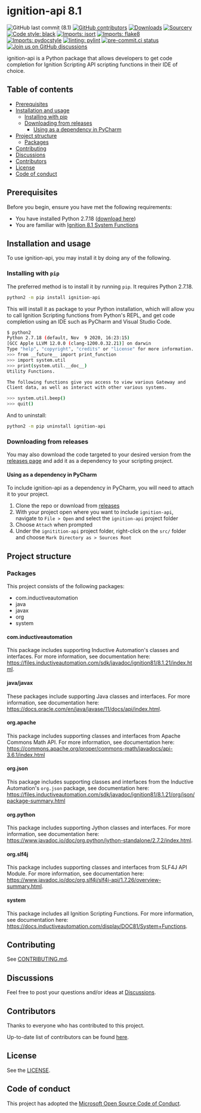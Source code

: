 # ignition-api 8.1

<!--- Badges --->
![GitHub last commit (8.1)](https://img.shields.io/github/last-commit/ignition-api/8.1/main)
[![GitHub contributors](https://img.shields.io/github/contributors/ignition-api/8.1)](https://github.com/ignition-api/8.1/graphs/contributors)
[![Downloads](https://pepy.tech/badge/ignition-api)](https://pepy.tech/project/ignition-api)
[![Sourcery](https://img.shields.io/badge/Sourcery-enabled-brightgreen)](https://sourcery.ai)
[![Code style: black](https://img.shields.io/badge/code%20style-black-000000.svg)](https://github.com/psf/black)
[![Imports: isort](https://img.shields.io/badge/%20imports-isort-%231674b1?style=flat&labelColor=ef8336)](https://pycqa.github.io/isort/)
[![Imports: flake8](https://img.shields.io/badge/%20imports-flake8-%231674b1?style=flat&labelColor=ef8336)](https://flake8.pycqa.org/en/latest/)
[![Imports: pydocstyle](https://img.shields.io/badge/%20imports-pydocstyle-%231674b1?style=flat&labelColor=ef8336)](https://www.pydocstyle.org/en/stable/)
[![linting: pylint](https://img.shields.io/badge/linting-pylint-yellowgreen)](https://github.com/PyCQA/pylint)
[![pre-commit.ci status](https://results.pre-commit.ci/badge/github/ignition-api/8.1/main.svg)](https://results.pre-commit.ci/latest/github/ignition-api/8.1/main)
[![Join us on GitHub discussions](https://img.shields.io/badge/github-discussions-informational)](https://github.com/ignition-api/8.1/discussions)

ignition-api is a Python package that allows developers to get code completion for Ignition Scripting API scripting functions in their IDE of choice.

## Table of contents

- [Prerequisites](#prerequisites)
- [Installation and usage](#installation-and-usage)
  - [Installing with pip](#installing-with-pip)
  - [Downloading from releases](#downloading-from-releases)
    - [Using as a dependency in PyCharm](#using-as-a-dependency-in-pycharm)
- [Project structure](#project-structure)
  - [Packages](#packages)
- [Contributing](#contributing)
- [Discussions](#discussions)
- [Contributors](#contributors)
- [License](#license)
- [Code of conduct](#code-of-conduct)

## Prerequisites

Before you begin, ensure you have met the following requirements:

- You have installed Python 2.7.18 ([download here](https://www.python.org/downloads/release/python-2718/))
- You are familiar with [Ignition 8.1 System Functions](https://docs.inductiveautomation.com/display/DOC81/System+Functions)

## Installation and usage

To use ignition-api, you may install it by doing any of the following.

### Installing with `pip`

The preferred method is to install it by running `pip`. It requires Python 2.7.18.

```bash
python2 -m pip install ignition-api
```

This will install it as package to your Python installation, which will allow you to call Ignition Scripting functions from Python's REPL, and get code completion using an IDE such as PyCharm and Visual Studio Code.

```bash
$ python2
Python 2.7.18 (default, Nov  9 2020, 16:23:15)
[GCC Apple LLVM 12.0.0 (clang-1200.0.32.21)] on darwin
Type "help", "copyright", "credits" or "license" for more information.
>>> from __future__ import print_function
>>> import system.util
>>> print(system.util.__doc__)
Utility Functions.

The following functions give you access to view various Gateway and
Client data, as well as interact with other various systems.

>>> system.util.beep()
>>> quit()
```

And to uninstall:

```bash
python2 -m pip uninstall ignition-api
```

### Downloading from releases

You may also download the code targeted to your desired version from the [releases page](https://github.com/ignition-api/8.1/releases) and add it as a dependency to your scripting project.

#### Using as a dependency in PyCharm

To include ignition-api as a dependency in PyCharm, you will need to attach it to your project.

1. Clone the repo or download from [releases](https://github.com/ignition-api/8.1/releases)
2. With your project open where you want to include `ignition-api`, navigate to `File > Open` and select the `ignition-api` project folder
3. Choose `Attach` when prompted
4. Under the `ignitition-api` project folder, right-click on the `src/` folder and choose `Mark Directory as > Sources Root`

## Project structure

### Packages

This project consists of the following packages:

- com.inductiveautomation
- java
- javax
- org
- system

#### com.inductiveautomation

This package includes supporting Inductive Automation's classes and interfaces. For more information, see documentation here: <https://files.inductiveautomation.com/sdk/javadoc/ignition81/8.1.21/index.html>.

#### java/javax

These packages include supporting Java classes and interfaces. For more information, see documentation here: <https://docs.oracle.com/en/java/javase/11/docs/api/index.html>.

#### org.apache

This package includes supporting classes and interfaces from Apache Commons Math API. For more information, see documentation here: <https://commons.apache.org/proper/commons-math/javadocs/api-3.6.1/index.html>

#### org.json

This package includes supporting classes and interfaces from the Inductive Automation's `org.json` package, see documentation here: <https://files.inductiveautomation.com/sdk/javadoc/ignition81/8.1.21/org/json/package-summary.html>

#### org.python

This package includes supporting Jython classes and interfaces. For more information, see documentation here: <https://www.javadoc.io/doc/org.python/jython-standalone/2.7.2/index.html>.

#### org.slf4j

This package includes supporting classes and interfaces from SLF4J API Module. For more information, see documentation here: <https://www.javadoc.io/doc/org.slf4j/slf4j-api/1.7.26/overview-summary.html>.

#### system

This package includes all Ignition Scripting Functions. For more information, see documentation here: <https://docs.inductiveautomation.com/display/DOC81/System+Functions>.

## Contributing

See [CONTRIBUTING.md](https://github.com/ignition-api/.github/blob/main/CONTRIBUTING.md#contributing-to-ignition-api).

## Discussions

Feel free to post your questions and/or ideas at [Discussions](https://github.com/ignition-api/discussions/discussions).

## Contributors

Thanks to everyone who has contributed to this project.

Up-to-date list of contributors can be found [here](https://github.com/ignition-api/8.1/graphs/contributors).

## License

See the [LICENSE](https://github.com/ignition-api/8.1/blob/HEAD/LICENSE).

## Code of conduct

This project has adopted the [Microsoft Open Source Code of Conduct](https://opensource.microsoft.com/codeofconduct/).
